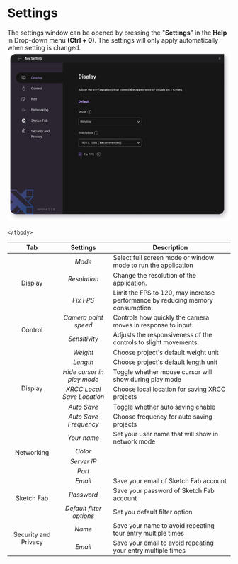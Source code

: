 # Settings

The settings window can be opened by pressing the "**Settings**\" in the **Help** in Drop-down menu **(Ctrl + 0)**. The settings will only apply automatically when setting is changed.
<img src="/img/Setting/Setting_Display.png" alt="" style={{width:600}}/>
<table>
    <thead>
        <tr>
            <th >Tab</th>
            <th >Settings</th>
            <th >Description</th>
        </tr>
    </thead>
    <tbody>
        <tr>
            <td rowspan = '3'><center>Display</center></td>
            <td><center><i>Mode</i></center></td>
            <td>Select full screen mode or window mode to run the application</td>
        </tr>
        <tr>
            <td><center><i>Resolution</i></center></td>
            <td>Change the resolution of the application.</td>
        </tr>
        <tr>
            <td><center><i>Fix FPS</i></center></td>
            <td>Limit the FPS to 120, may increase performance by reducing memory consumption.</td>
        </tr>
        <tr>
            <td rowspan = '2'><center>Control</center></td>
            <td><center><i>Camera point speed</i></center></td>
            <td>Controls how quickly the camera moves in response to input.</td>
        </tr>
        <tr>
            <td><center><i>Sensitivity</i></center></td>
            <td>Adjusts the responsiveness of the controls to slight movements.</td>
        </tr>
        <tr>
            <td rowspan = '6'><center>Display</center></td>
            <td><center><i>Weight</i></center></td>
            <td>Choose project's default weight unit</td>
        </tr>
        <tr>
            <td><center><i>Length</i></center></td>
            <td>Choose project's default length unit</td>
        </tr>
        <tr>
            <td><center><i>Hide cursor in play mode</i></center></td>
            <td>Toggle whether mouse cursor will show during play mode</td>
        </tr>
        <tr>
            <td><center><i>XRCC Local Save Location</i></center></td>
            <td>Choose local location for saving XRCC projects</td>
        </tr>
        <tr>
            <td><center><i>Auto Save</i></center></td>
            <td>Toggle whether auto saving enable</td>
        </tr>
        <tr>
            <td><center><i>Auto Save Frequency</i></center></td>
            <td>Choose frequency for auto saving projects</td>
        </tr>
        <tr>
            <td rowspan = '4'><center>Networking</center></td>
            <td><center><i>Your name</i></center></td>
            <td>Set your user name that will show in network mode</td>
        </tr>
        <tr>
            <td><center><i>Color</i></center></td>
            <td></td>
        </tr>
        <tr>
            <td><center><i>Server IP</i></center></td>
            <td></td>
        </tr>
        <tr>
            <td><center><i>Port</i></center></td>
            <td></td>
        </tr>
        <tr>
            <td rowspan = '3'><center>Sketch Fab</center></td>
            <td><center><i>Email</i></center></td>
            <td>Save your email of Sketch Fab account</td>
        </tr>
        <tr>
            <td><center><i>Password</i></center></td>
            <td>Save your password of Sketch Fab account</td>
        </tr>
        <tr>
            <td><center><i>Default filter options</i></center></td>
            <td>Set you default filter option</td>
        </tr>
        <tr>
            <td rowspan = '2'><center>Security and Privacy</center></td>
            <td><center><i>Name</i></center></td>
            <td>Save your name to avoid repeating tour entry multiple times</td>
        </tr>
        <tr>
            <td><center><i>Email</i></center></td>
            <td>Save your email to avoid repeating your entry multiple times</td>
        </tr>

    </tbody>
</table>
